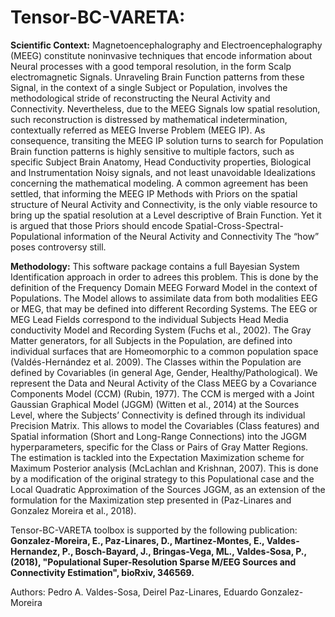 # Tensor-BC-VARETA:

**Scientific Context:**
Magnetoencephalography and Electroencephalography (MEEG) constitute noninvasive techniques that encode information about Neural processes with a good temporal resolution, in the form Scalp electromagnetic Signals. Unraveling Brain Function patterns from these Signal, in the context of a single Subject or Population, involves the methodological stride of reconstructing the Neural Activity and Connectivity. Nevertheless, due to the MEEG Signals low spatial resolution, such reconstruction is distressed by mathematical indetermination, contextually referred as MEEG Inverse Problem (MEEG IP). As consequence, transiting the MEEG IP solution turns to search for Population Brain function patterns is highly sensitive to multiple factors, such as specific Subject Brain Anatomy, Head Conductivity properties, Biological and Instrumentation Noisy signals, and not least unavoidable Idealizations concerning the mathematical modeling. A common agreement has been settled, that informing the MEEG IP Methods with Priors on the spatial structure of Neural Activity and Connectivity, is the only viable resource to bring up the spatial resolution at a Level descriptive of Brain Function. Yet it is argued that those Priors should encode Spatial-Cross-Spectral-Populational information of the Neural Activity and Connectivity The “how” poses controversy still. 

**Methodology:**
This software package contains a full Bayesian System Identification approach in order to adrees this problem. This is done by the definition of the Frequency Domain MEEG Forward Model in the context of Populations. The Model allows to assimilate data from both modalities EEG or MEG, that may be defined into different Recording Systems. The EEG or MEG Lead Fields correspond to the individual Subjects Head Media conductivity Model and Recording System (Fuchs et al., 2002). The Gray Matter generators, for all Subjects in the Population, are defined into individual surfaces that are Homeomorphic to a common population space (Valdés-Hernández et al. 2009). The Classes within the Population are defined by Covariables (in general Age, Gender, Healthy/Pathological). We represent the Data and Neural Activity of the Class MEEG by a Covariance Components Model (CCM) (Rubin, 1977). The CCM is merged with a Joint Gaussian Graphical Model (JGGM) (Witten et al., 2014) at the Sources Level, where the Subjects’ Connectivity is defined through its individual Precision Matrix. This allows to model the Covariables (Class features) and Spatial information (Short and Long-Range Connections) into the JGGM hyperparameters, specific for the Class or Pairs of Gray Matter Regions. The estimation is tackled into the Expectation Maximization scheme for Maximum Posterior analysis (McLachlan and Krishnan, 2007). This is done by a modification of the original strategy to this Populational case and the Local Quadratic Approximation of the Sources JGGM, as an extension of the formulation for the Maximization step presented in (Paz-Linares and Gonzalez Moreira et al., 2018). 

Tensor-BC-VARETA toolbox is supported by the following publication: 
**Gonzalez-Moreira, E., Paz-Linares, D., Martinez-Montes, E., Valdes-Hernandez, P., Bosch-Bayard, J., Bringas-Vega, ML., Valdes-Sosa, P., (2018), "Populational Super-Resolution Sparse M/EEG Sources and Connectivity Estimation", bioRxiv, 346569.**

Authors:
Pedro A. Valdes-Sosa, 
Deirel Paz-Linares, 
Eduardo Gonzalez-Moreira
